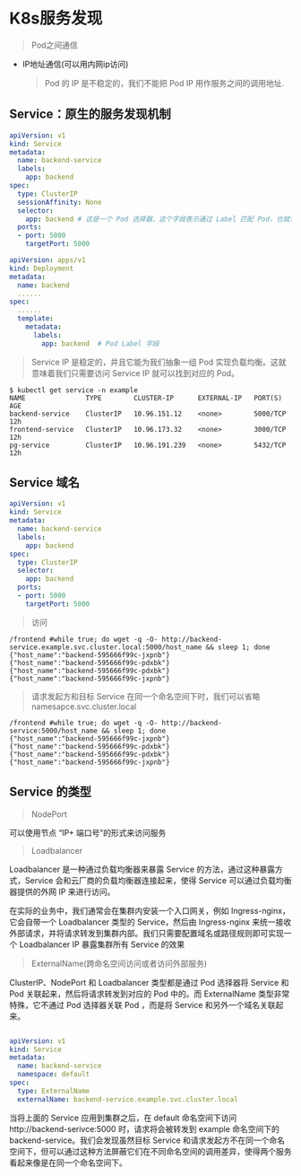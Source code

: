 # K8s服务发现
> Pod之间通信
+ IP地址通信(可以用内网ip访问)
    > Pod 的 IP 是不稳定的，我们不能把 Pod IP 用作服务之间的调用地址.

## Service：原生的服务发现机制
```yaml
apiVersion: v1
kind: Service
metadata:
  name: backend-service
  labels:
    app: backend
spec:
  type: ClusterIP
  sessionAffinity: None
  selector:
    app: backend # 这是一个 Pod 选择器，这个字段表示通过 Label 匹配 Pod，也就意味着，只要是 Label 包含 app=backend 的 Pod ，都会被当成是 backend-service 的同一组逻辑 Pod。
  ports:
  - port: 5000
    targetPort: 5000
```

```yaml
apiVersion: apps/v1
kind: Deployment
metadata:
  name: backend
  ......
spec:
  ......
  template:
    metadata:
      labels:
        app: backend  # Pod Label 字段
```

> Service IP 是稳定的，并且它能为我们抽象一组 Pod 实现负载均衡。这就意味着我们只需要访问 Service IP 就可以找到对应的 Pod。
```
$ kubectl get service -n example
NAME               TYPE        CLUSTER-IP      EXTERNAL-IP   PORT(S)    AGE
backend-service    ClusterIP   10.96.151.12    <none>        5000/TCP   12h
frontend-service   ClusterIP   10.96.173.32    <none>        3000/TCP   12h
pg-service         ClusterIP   10.96.191.239   <none>        5432/TCP   12h
```
## Service 域名
```yaml
apiVersion: v1
kind: Service
metadata:
  name: backend-service
  labels:
    app: backend
spec:
  type: ClusterIP
  selector:
    app: backend
  ports:
  - port: 5000
    targetPort: 5000
```
> 访问
```
/frontend #while true; do wget -q -O- http://backend-service.example.svc.cluster.local:5000/host_name && sleep 1; done
{"host_name":"backend-595666f99c-jxpnb"}
{"host_name":"backend-595666f99c-pdxbk"}
{"host_name":"backend-595666f99c-pdxbk"}
{"host_name":"backend-595666f99c-jxpnb"}
```
> 请求发起方和目标 Service 在同一个命名空间下时，我们可以省略 namesapce.svc.cluster.local
```
/frontend #while true; do wget -q -O- http://backend-service:5000/host_name && sleep 1; done
{"host_name":"backend-595666f99c-jxpnb"}
{"host_name":"backend-595666f99c-pdxbk"}
{"host_name":"backend-595666f99c-pdxbk"}
{"host_name":"backend-595666f99c-jxpnb"}
```

## Service 的类型

> NodePort

可以使用节点 “IP+ 端口号”的形式来访问服务

> Loadbalancer

Loadbalancer 是一种通过负载均衡器来暴露 Service 的方法，通过这种暴露方式，Service 会和云厂商的负载均衡器连接起来，使得 Service 可以通过负载均衡器提供的外网 IP 来进行访问。

在实际的业务中，我们通常会在集群内安装一个入口网关，例如 Ingress-nginx，它会自带一个 Loadbalancer 类型的 Service，然后由 Ingress-nginx 来统一接收外部请求，并将请求转发到集群内部。我们只需要配置域名或路径规则即可实现一个 Loadbalancer IP 暴露集群所有 Service 的效果

> ExternalName(跨命名空间访问或者访问外部服务)

ClusterIP、NodePort 和 Loadbalancer 类型都是通过 Pod 选择器将 Service 和 Pod 关联起来，然后将请求转发到对应的 Pod 中的。而 ExternalName 类型非常特殊，它不通过 Pod 选择器关联 Pod ，而是将 Service 和另外一个域名关联起来。

```yaml

apiVersion: v1
kind: Service
metadata:
  name: backend-service
  namespace: default
spec:
  type: ExternalName
  externalName: backend-service.example.svc.cluster.local
```

当将上面的 Service 应用到集群之后，在 default 命名空间下访问 http://backend-serivce:5000 时，请求将会被转发到 example 命名空间下的 backend-service。我们会发现虽然目标 Service 和请求发起方不在同一个命名空间下，但可以通过这种方法屏蔽它们在不同命名空间的调用差异，使得两个服务看起来像是在同一个命名空间下。